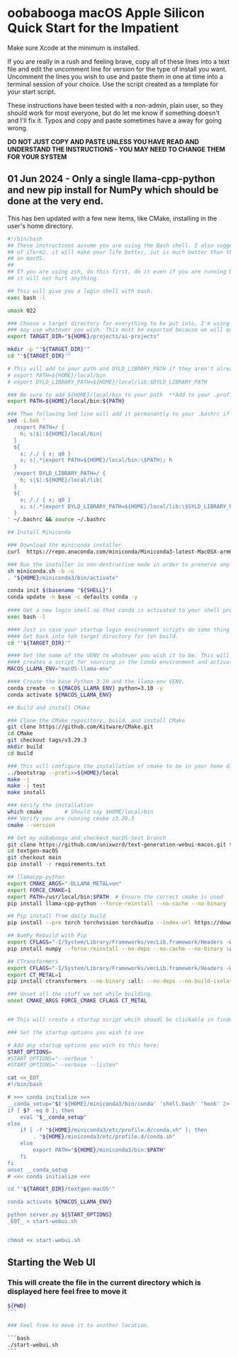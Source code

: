 # oobabooga macOS Apple Silicon Quick Start for the Impatient

Make sure Xcode at the minimum is installed.

If you are really in a rush and feeling brave, copy all of these lines into a text file and edit the uncomment line for version for the type of install you want. Uncomment the lines you wish to use and paste them in one at time into a terminal session of your choice. Use the script created as a template for your start script.

These instructions have been tested with a non-admin, plain user, so they should work for most everyone, but do let me know if something doesn't and I'll fix it. Typos and copy and paste sometimes have a away for going wrong.

**DO NOT JUST COPY AND PASTE UNLESS YOU HAVE READ AND UNDERSTAND THE INSTRUCTIONS - YOU MAY NEED TO CHANGE THEM FOR YOUR SYSTEM**

## 01 Jun 2024 - Only a single llama-cpp-python and new pip install for NumPy which should be done at the very end.

This has ben updated with a few new items, like CMake, installing in the user's home directory.

```bash
#!/bin/bash
## These instructions assume you are using the Bash shell. I also sugget getting a copy
## of iTerm2, it will make your life better, iut is much better than the default terminal
## on macOS.
## 
## If you are using zsh, do this first, do it even if you are running bash,
## it will not hurt anything.

## This will give you a login shell with bash.
exec bash -l

umask 022

### Choose a target directory for everything to be put into, I'm using "${HOME}/projects/ai-projects" You
### may use whatever you wish. This must be exported because we will exec a new login shell later.
export TARGET_DIR="${HOME}/projects/ai-projects"

mkdir -p "'${TARGET_DIR}'"
cd "'${TARGET_DIR}'"

# This will add to your path and DYLD_LIBRARY_PATH if they aren't already seyt up.
# export PATH=${HOME}/local/bin
# export DYLD_LIBRARY_PATH=${HOME}/local/lib:$DYLD_LIBRARY_PATH

### Be sure to add ${HOME}/local/bin to your path  **Add to your .profile, .bashrc, etc...**
export PATH=${HOME}/local/bin:${PATH}

### Thwe following Sed line will add it permanantly to your .bashrc if it's not already there.
sed -i.bak '
  /export PATH=/ {
    h; s|$|:${HOME}/local/bin|
  }
  ${
    x; /./ { x; q0 }
    x; s|.*|export PATH=${HOME}/local/bin:\$PATH|; h
  }
  /export DYLD_LIBRARY_PATH=/ {
    h; s|$|:${HOME}/local/lib|
  }
  ${
    x; /./ { x; q0 }
    x; s|.*|export DYLD_LIBRARY_PATH=${HOME}/local/lib:\$SYLD_LIBRARY_PATH|; h
  }
' ~/.bashrc && source ~/.bashrc

## Install Miniconda

### Download the miniconda installer
curl  https://repo.anaconda.com/miniconda/Miniconda3-latest-MacOSX-arm64.sh -o miniconda.sh

### Run the installer in non-destructive mode in order to preserve any existing installation.
sh miniconda.sh -b -u
. "${HOME}/miniconda3/bin/activate"

conda init $(basename "${SHELL}")
conda update -n base -c defaults conda -y
 
#### Get a new login shell no that conda is activated to your shell profile.
exec bash -l

#### Just in case your startup login environment scripts do some thing like change to another directory.
#### Get back into teh target directory for teh build.
cd "'${TARGET_DIR}'"

#### Set the name of the VENV to whatever you wish it to be. This will be used later when the procedure
#### creates a script for sourcing in the Conda environment and activating the one set here when you installed.
MACOS_LLAMA_ENV="macOS-llama-env"

#### Create the base Python 3.10 and the llama-env VENV.
conda create -n ${MACOS_LLAMA_ENV} python=3.10 -y
conda activate ${MACOS_LLAMA_ENV}

## Build and install CMake

### Clone the CMake repository, build, and install CMake
git clone https://github.com/Kitware/CMake.git
cd CMake
git checkout tags/v3.29.3
mkdir build
cd build

### This will configure the installation of cmake to be in your home directory under local, rather than /usr/local
../bootstrap --prefix=${HOME}/local
make -j
make -j test
make install

### Verify the installation
which cmake       # Should say $HOME/local/bin
### Verify you are running cmake z3.29.3
cmake --version

## Get my oobabooga and checkout macOS-test branch
git clone https://github.com/unixwzrd/text-generation-webui-macos.git textgen-macOS
cd textgen-macOS
git checkout main
pip install -r requirements.txt

## llamacpp-python
export CMAKE_ARGS="-DLLAMA_METAL=on"
export FORCE_CMAKE=1
export PATH=/usr/local/bin:$PATH  # Ensure the correct cmake is used
pip install llama-cpp-python --force-reinstall --no-cache --no-binary :all: --compile --no-deps --no-build-isolation

## Pip install from daily build
pip install --pre torch torchvision torchaudio --index-url https://download.pytorch.org/whl/nightly/cpu --force-reinstall --no-deps

## NumPy Rebuild with Pip
export CFLAGS="-I/System/Library/Frameworks/vecLib.framework/Headers -Wl,-framework -Wl,Accelerate -framework Accelerate"
pip install numpy --force-reinstall --no-deps --no-cache --no-binary :all: --no-build-isolation --compile -Csetup-args=-Dblas=accelerate -Csetup-args=-Dlapack=accelerate -Csetup-args=-Duse-ilp64=true

## CTransformers
export CFLAGS="-I/System/Library/Frameworks/vecLib.framework/Headers -Wl,-framework -Wl,Accelerate -framework Accelerate"
export CT_METAL=1
pip install ctransformers --no-binary :all: --no-deps --no-build-isolation --compile --force-reinstall -v

### Unset all the stuff we set while building.
unset CMAKE_ARGS FORCE_CMAKE CFLAGS CT_METAL


## This will create a startup script whcih shoudl be clickable in finder.

### Set the startup options you wish to use

# Add any startup options you wich to this here:
START_OPTIONS=
#START_OPTIONS="--verbose "
#START_OPTIONS="--verbose --listen"

cat <<_EOT_
#!/bin/bash

# >>> conda initialize >>>
__conda_setup="$('${HOME}/miniconda3/bin/conda' 'shell.bash' 'hook' 2> /dev/null)"
if [ $? -eq 0 ]; then
    eval "$__conda_setup"
else
    if [ -f "${HOME}/miniconda3/etc/profile.d/conda.sh" ]; then
        . "${HOME}/miniconda3/etc/profile.d/conda.sh"
    else
        export PATH="${HOME}/miniconda3/bin:$PATH"
    fi
fi
unset __conda_setup
# <<< conda initialize <<<

cd "'${TARGET_DIR}/textgen-macOS'"

conda activate ${MACOS_LLAMA_ENV}

python server.py ${START_OPTIONS}
_EOT_ > start-webui.sh


chmod +x start-webui.sh
```

## Starting the Web UI

### This will create the file in the current directory which is displayed here feel free to move it

````bash
${PWD}
```

### Feel free to move it to another location.

```bash
./start-webui.sh
```
